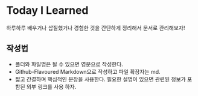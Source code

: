 # Today I Learned
하루하루 배우거나 삽질했거나 경험한 것을 간단하게 정리해서 문서로 관리해보자!

## 작성법  
* 폴더와 파일명은 될 수 있으면 영문으로 작성한다.   
* Github-Flavoured Markdown으로 작성하고 파일 확장자는 md.   
* 짧고 간결하며 핵심적인 문장을 사용한다. 필요한 설명이 있으면 관련된 정보가 포함된 외부 링크를 사용 하자.   
